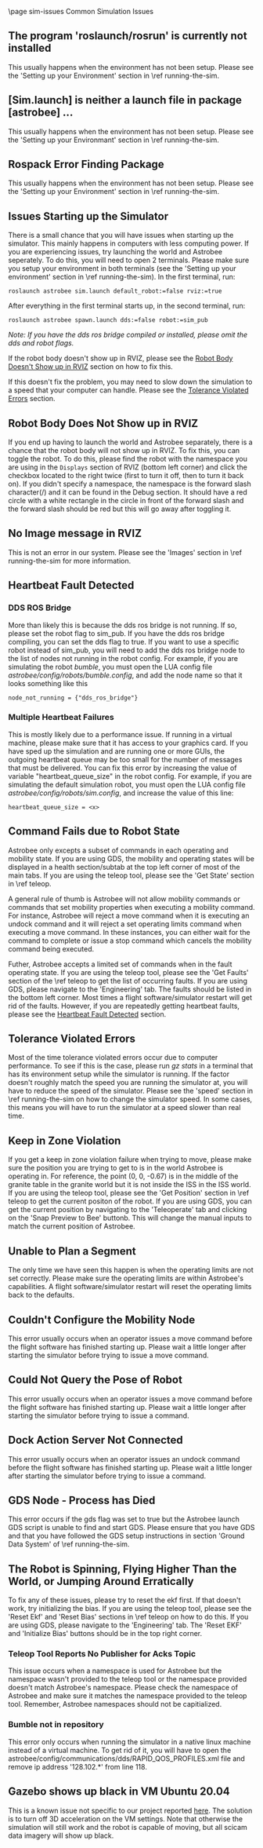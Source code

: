 \page sim-issues Common Simulation Issues

## The program 'roslaunch/rosrun' is currently not installed

This usually happens when the environment has not been setup. Please see the
'Setting up your Environment' section in \ref running-the-sim.

## \[Sim.launch\] is neither a launch file in package \[astrobee\] ...

This usually happens when the environment has not been setup. Please see the
'Setting up your Environmant' section in \ref running-the-sim.

## Rospack Error Finding Package

This usually happens when the environment has not been setup. Please see the
'Setting up your Environment' section in \ref running-the-sim.

## Issues Starting up the Simulator

There is a small chance that you will have issues when starting up the
simulator. This mainly happens in computers with less computing power. If you
are experiencing issues, try launching the world and Astrobee seperately. To do
this, you will need to open 2 terminals. Please make sure you setup your
environment in both terminals (see the 'Setting up your environment' section
in \ref running-the-sim). In the first terminal, run:

    roslaunch astrobee sim.launch default_robot:=false rviz:=true

After everything in the first terminal starts up, in the second terminal, run:

    roslaunch astrobee spawn.launch dds:=false robot:=sim_pub

*Note: If you have the dds ros bridge compiled or installed, please omit the
dds and robot flags.*

If the robot body doesn't show up in RVIZ, please see the
[Robot Body Doesn't Show up in RVIZ](#robot-body-does-not-show-up-in-RVIZ)
section on how to fix this.

If this doesn't fix the problem, you may need to slow down the simulation to
a speed that your computer can handle. Please see the
[Tolerance Violated Errors](#tolerance-violated-errors) section.

## Robot Body Does Not Show up in RVIZ

If you end up having to launch the world and Astrobee separately, there is a
chance that the robot body will not show up in RVIZ. To fix this, you can toggle
the robot. To do this, please find the robot with the namespace you are using
in the `Displays` section of RVIZ (bottom left corner) and click the checkbox
located to the right twice (first to turn it off, then to turn it back on). If
you didn't specify a namespace, the namespace is the forward slash character(/)
and it can be found in the Debug section. It should have a red circle with a
white rectangle in the circle in front of the forward slash and the forward
slash should be red but this will go away after toggling it.

## No Image message in RVIZ

This is not an error in our system. Please see the 'Images' section in 
\ref running-the-sim for more information.

## Heartbeat Fault Detected

### DDS ROS Bridge

More than likely this is because the dds ros bridge is not running. If so,
please set the robot flag to sim_pub. If you have the dds ros bridge compiling,
you can set the dds flag to true. If you want to use a specific robot instead of
sim_pub, you will need to add the dds ros bridge node to the list of nodes not
running in the robot config. For example, if you are simulating the robot
*bumble*, you must open the LUA config file
*astrobee/config/robots/bumble.config*, and add the node name so that it looks
something like this

    node_not_running = {"dds_ros_bridge"}

### Multiple Heartbeat Failures

This is mostly likely due to a performance issue. If running in a virtual
machine, please make sure that it has access to your graphics card. If you have
sped up the simulation and are running one or more GUIs, the outgoing heartbeat 
queue may be too small for the number of messages that must be delivered. You
can fix this error by increasing the value of variable "heartbeat_queue_size" in
the robot config. For example, if you are simulating the default simulation
robot, you must open the LUA config file *astrobee/config/robots/sim.config*,
and increase the value of this line:

    heartbeat_queue_size = <x>

## Command Fails due to Robot State

Astrobee only excepts a subset of commands in each operating and mobility state.
If you are using GDS, the mobility and operating states will be displayed in a
health section/subtab at the top left corner of most of the main tabs. If you
are using the teleop tool, please see the 'Get State' section in \ref teleop.

A general rule of thumb is Astrobee will not allow mobility commands or commands
that set mobility properties when executing a mobility command. For instance,
Astrobee will reject a move command when it is executing an undock command and
it will reject a set operating limits command when executing a move command. In
these instances, you can either wait for the command to complete or issue a stop
command which cancels the mobility command being executed.

Futher, Astrobee accepts a limited set of commands when in the fault operating
state. If you are using the teleop tool, please see the 'Get Faults' section of
the \ref teleop to get the list of occurring faults. If you are using GDS,
please navigate to the 'Engineering' tab. The faults should be listed in the
bottom left corner. Most times a flight software/simulator restart will get
rid of the faults. However, if you are repeatedly getting heartbeat faults,
please see the [Heartbeat Fault Detected](#heartbeat-fault-detected) section.

## Tolerance Violated Errors

Most of the time tolerance violated errors occur due to computer performance. To
see if this is the case, please run *gz stats* in a terminal that has its
environment setup while the simulator is running. If the factor doesn't roughly 
match the speed you are running the simulator at, you will have to reduce the
speed of the simulator. Please see the 'speed' section in \ref running-the-sim
on how to change the simulator speed. In some cases, this means you will have to
run the simulator at a speed slower than real time.

## Keep in Zone Violation

If you get a keep in zone violation failure when trying to move, please make
sure the position you are trying to get to is in the world Astrobee is operating
in. For reference, the point (0, 0, -0.67) is in the middle of the granite table
in the granite world but it is not inside the ISS in the ISS world. If you are
using the teleop tool, please see the 'Get Position' section in \ref teleop to
get the current positon of the robot. If you are using GDS, you can get the
current position by navigating to the 'Teleoperate' tab and clicking on the
'Snap Preview to Bee' buttonb. This will change the manual inputs to match the
current position of Astrobee.

## Unable to Plan a Segment

The only time we have seen this happen is when the operating limits are not set
correctly. Please make sure the operating limits are within Astrobee's
capabilities. A flight software/simulator restart will reset the operating
limits back to the defaults.

## Couldn't Configure the Mobility Node

This error usually occurs when an operator issues a move command before the
flight software has finished starting up. Please wait a little longer after
starting the simulator before trying to issue a move command.

## Could Not Query the Pose of Robot

This error usually occurs when an operator issues a move command before the
flight software has finished starting up. Please wait a little longer after
starting the simulator before trying to issue a command.

## Dock Action Server Not Connected

This error usually occurs when an operator issues an undock command before the
flight software has finished starting up. Please wait a little longer after
starting the simulator before trying to issue a command.

## GDS Node - Process has Died

This error occurs if the gds flag was set to true but the Astrobee launch GDS
script is unable to find and start GDS. Please ensure that you have GDS and that
you have followed the GDS setup instructions in section 'Ground Data System' of
\ref running-the-sim.

## The Robot is Spinning, Flying Higher Than the World, or Jumping Around Erratically

To fix any of these issues, please try to reset the ekf first. If that doesn't
work, try initializing the bias. If you are using the teleop tool, please see
the 'Reset Ekf' and 'Reset Bias' sections in \ref teleop on how to do this. If
you are using GDS, please navigate to the 'Engineering' tab. The 'Reset EKF' and
'Initialize Bias' buttons should be in the top right corner.


### Teleop Tool Reports No Publisher for Acks Topic

This issue occurs when a namespace is used for Astrobee but the namespace wasn't
provided to the teleop tool or the namespace provided doesn't match Astrobee's
namespace. Please check the namespace of Astrobee and make sure it matches the
namespace provided to the teleop tool. Remember, Astrobee namespaces should not
be capitialized.

### Bumble not in repository

This error only occurs when running the simulator in a native linux machine
instead of a virtual machine. To get rid of it, you will have to open the
astrobee/config/communications/dds/RAPID_QOS_PROFILES.xml file and remove
ip address '128.102.\*' from line 118.

## Gazebo shows up black in VM Ubuntu 20.04

This is a known issue not specific to our project reported [here](https://forum.parallels.com/threads/black-screen-with-3d-acceleration-enabled-for-gazebo-and-rviz-robotic.355825/).
The solution is to turn off 3D acceleration on the VM settings. Note that otherwise
the simulation will still work and the robot is capable of moving, but all scicam
data imagery will show up black.